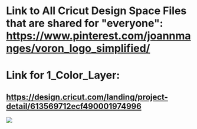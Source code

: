 # Link to All Cricut Design Space Files that are shared for "everyone": https://www.pinterest.com/joannmanges/voron_logo_simplified/

# Link for 1_Color_Layer:
## https://design.cricut.com/landing/project-detail/613569712ecf490001974996

<img src="https://github.com/GadgetAngel/Cricut_Voron_Logos/blob/main/images/Combined_Red_Path_300ppi.png?raw=true" />
